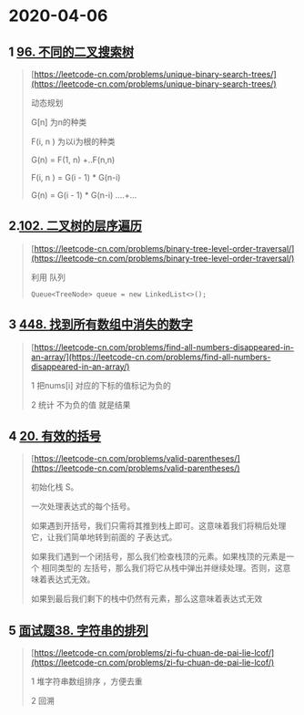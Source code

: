 # 2020-04-06

## 1 [96. 不同的二叉搜索树](https://leetcode-cn.com/problems/unique-binary-search-trees/)

> [https://leetcode-cn.com/problems/unique-binary-search-trees/](https://leetcode-cn.com/problems/unique-binary-search-trees/)
>
> 动态规划
>
> G\[n\] 为n的种类
>
> F\(i, n \) 为以i为根的种类
>
> G\(n\) = F\(1, n\) +..F\(n,n\)
>
> F\(i, n \) = G\(i - 1\) \* G\(n-i\)
>
> G\(n\) = G\(i - 1\) \* G\(n-i\) ....+...

## 2.[102. 二叉树的层序遍历](https://leetcode-cn.com/problems/binary-tree-level-order-traversal/)

> [https://leetcode-cn.com/problems/binary-tree-level-order-traversal/](https://leetcode-cn.com/problems/binary-tree-level-order-traversal/)
>
> 利用 队列
>
> ```
> Queue<TreeNode> queue = new LinkedList<>();
> ```

## 3 [448. 找到所有数组中消失的数字](https://leetcode-cn.com/problems/find-all-numbers-disappeared-in-an-array/)

> [https://leetcode-cn.com/problems/find-all-numbers-disappeared-in-an-array/](https://leetcode-cn.com/problems/find-all-numbers-disappeared-in-an-array/)
>
> 1 把nums\[i\] 对应的下标的值标记为负的
>
> 2 统计 不为负的值  就是结果

## 4 [20. 有效的括号](https://leetcode-cn.com/problems/valid-parentheses/)

> [https://leetcode-cn.com/problems/valid-parentheses/](https://leetcode-cn.com/problems/valid-parentheses/)
>
> 初始化栈 S。
>
> 一次处理表达式的每个括号。
>
> 如果遇到开括号，我们只需将其推到栈上即可。这意味着我们将稍后处理它，让我们简单地转到前面的 子表达式。
>
> 如果我们遇到一个闭括号，那么我们检查栈顶的元素。如果栈顶的元素是一个 相同类型的 左括号，那么我们将它从栈中弹出并继续处理。否则，这意味着表达式无效。
>
> 如果到最后我们剩下的栈中仍然有元素，那么这意味着表达式无效

## 5 [面试题38. 字符串的排列](https://leetcode-cn.com/problems/zi-fu-chuan-de-pai-lie-lcof/)

> [https://leetcode-cn.com/problems/zi-fu-chuan-de-pai-lie-lcof/](https://leetcode-cn.com/problems/zi-fu-chuan-de-pai-lie-lcof/)
>
> 1 堆字符串数组排序 ，方便去重
>
> 2 回溯





